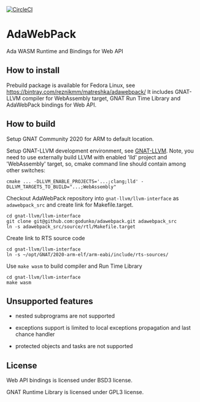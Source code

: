 [![CircleCI](https://circleci.com/gh/godunko/adawebpack.svg?style=svg)](https://circleci.com/gh/godunko/adawebpack)

# AdaWebPack
Ada WASM Runtime and Bindings for Web API

## How to install

Prebuild package is available for Fedora Linux, see https://bintray.com/reznikmm/matreshka/adawebpack/
It includes GNAT-LLVM compiler for WebAssembly target, GNAT Run Time Library and AdaWebPack bindings for Web API.

## How to build

Setup GNAT Community 2020 for ARM to default location.

Setup GNAT-LLVM development environment, see
[GNAT-LLVM](https://github.com/AdaCore/gnat-llvm). Note, you need to use
externally build LLVM with enabled 'lld' project and 'WebAssembly' target,
so, cmake command line should contain among other switches:

```
cmake ... -DLLVM_ENABLE_PROJECTS='...;clang;lld' -DLLVM_TARGETS_TO_BUILD="...;WebAssembly"
```

Checkout AdaWebPack repository into `gnat-llvm/llvm-interface` as
`adawebpack_src` and create link for Makefile.target.

```
cd gnat-llvm/llvm-interface
git clone git@github.com:godunko/adawebpack.git adawebpack_src
ln -s adawebpack_src/source/rtl/Makefile.target
```

Create link to RTS source code

```
cd gnat-llvm/llvm-interface
ln -s ~/opt/GNAT/2020-arm-elf/arm-eabi/include/rts-sources/
```

Use `make wasm` to build compiler and Run Time Library

```
cd gnat-llvm/llvm-interface
make wasm
```

## Unsupported features

 - nested subprograms are not supported

 - exceptions support is limited to local exceptions propagation and last
   chance handler

 - protected objects and tasks are not supported

## License

Web API bindings is licensed under BSD3 license.

GNAT Runtime Library is licensed under GPL3 license.
